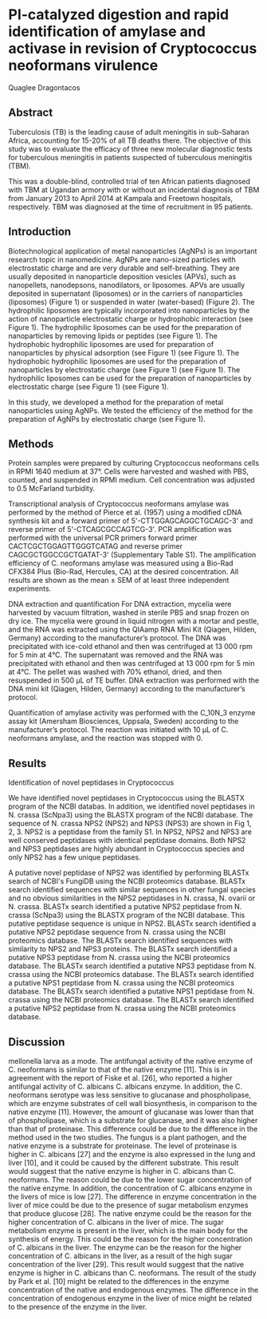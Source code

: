 # PI-catalyzed digestion and rapid identification of amylase and activase in revision of Cryptococcus neoformans virulence
Quaglee Dragontacos


## Abstract
Tuberculosis (TB) is the leading cause of adult meningitis in sub-Saharan Africa, accounting for 15-20% of all TB deaths there. The objective of this study was to evaluate the efficacy of three new molecular diagnostic tests for tuberculous meningitis in patients suspected of tuberculous meningitis (TBM).

This was a double-blind, controlled trial of ten African patients diagnosed with TBM at Ugandan armory with or without an incidental diagnosis of TBM from January 2013 to April 2014 at Kampala and Freetown hospitals, respectively. TBM was diagnosed at the time of recruitment in 95 patients.


## Introduction
Biotechnological application of metal nanoparticles (AgNPs) is an important research topic in nanomedicine. AgNPs are nano-sized particles with electrostatic charge and are very durable and self-breathing. They are usually deposited in nanoparticle deposition vesicles (APVs), such as nanopellets, nanodepsons, nanodilators, or liposomes. APVs are usually deposited in supernatant (liposomes) or in the carriers of nanoparticles (liposomes) (Figure 1) or suspended in water (water-based) (Figure 2). The hydrophilic liposomes are typically incorporated into nanoparticles by the action of nanoparticle electrostatic charge or hydrophobic interaction (see Figure 1). The hydrophilic liposomes can be used for the preparation of nanoparticles by removing lipids or peptides (see Figure 1). The hydrophobic hydrophilic liposomes are used for preparation of nanoparticles by physical adsorption (see Figure 1) (see Figure 1). The hydrophobic hydrophilic liposomes are used for the preparation of nanoparticles by electrostatic charge (see Figure 1) (see Figure 1). The hydrophilic liposomes can be used for the preparation of nanoparticles by electrostatic charge (see Figure 1) (see Figure 1).

In this study, we developed a method for the preparation of metal nanoparticles using AgNPs. We tested the efficiency of the method for the preparation of AgNPs by electrostatic charge (see Figure 1).


## Methods

Protein samples were prepared by culturing Cryptococcus neoformans cells in RPMI 1640 medium at 37°. Cells were harvested and washed with PBS, counted, and suspended in RPMI medium. Cell concentration was adjusted to 0.5 McFarland turbidity.

Transcriptional analysis of Cryptococcus neoformans amylase was performed by the method of Pierce et al. (1957) using a modified cDNA synthesis kit and a forward primer of 5'-CTTGGAGCAGGCTGCAGC-3' and reverse primer of 5'-CTCAGCGCCAGTCG-3'. PCR amplification was performed with the universal PCR primers forward primer CACTCGCTGGAGTTGGGTCATAG and reverse primer CAGCGCTGGCCGCTGATAT-3' (Supplementary Table S1). The amplification efficiency of C. neoformans amylase was measured using a Bio-Rad CFX384 Plus (Bio-Rad, Hercules, CA) at the desired concentration. All results are shown as the mean ± SEM of at least three independent experiments.

DNA extraction and quantification
For DNA extraction, mycelia were harvested by vacuum filtration, washed in sterile PBS and snap frozen on dry ice. The mycelia were ground in liquid nitrogen with a mortar and pestle, and the RNA was extracted using the QIAamp RNA Mini Kit (Qiagen, Hilden, Germany) according to the manufacturer’s protocol. The DNA was precipitated with ice-cold ethanol and then was centrifuged at 13 000 rpm for 5 min at 4°C. The supernatant was removed and the RNA was precipitated with ethanol and then was centrifuged at 13 000 rpm for 5 min at 4°C. The pellet was washed with 70% ethanol, dried, and then resuspended in 500 µL of TE buffer. DNA extraction was performed with the DNA mini kit (Qiagen, Hilden, Germany) according to the manufacturer’s protocol.

Quantification of amylase activity was performed with the C_10N_3 enzyme assay kit (Amersham Biosciences, Uppsala, Sweden) according to the manufacturer’s protocol. The reaction was initiated with 10 µL of C. neoformans amylase, and the reaction was stopped with 0.


## Results

Identification of novel peptidases in Cryptococcus

We have identified novel peptidases in Cryptococcus using the BLASTX program of the NCBI databas. In addition, we identified novel peptidases in N. crassa (ScNpa3) using the BLASTX program of the NCBI database. The sequence of N. crassa NPS2 (NPS2) and NPS3 (NPS3) are shown in Fig 1, 2, 3. NPS2 is a peptidase from the family S1. In NPS2, NPS2 and NPS3 are well conserved peptidases with identical peptidase domains. Both NPS2 and NPS3 peptidases are highly abundant in Cryptococcus species and only NPS2 has a few unique peptidases.

A putative novel peptidase of NPS2 was identified by performing BLASTx search of NCBI's FungiDB using the NCBI proteomics database. BLASTx search identified sequences with similar sequences in other fungal species and no obvious similarities in the NPS2 peptidases in N. crassa, N. ovarii or N. crassa. BLASTx search identified a putative NPS2 peptidase from N. crassa (ScNpa3) using the BLASTX program of the NCBI database. This putative peptidase sequence is unique in NPS2. BLASTx search identified a putative NPS2 peptidase sequence from N. crassa using the NCBI proteomics database. The BLASTx search identified sequences with similarity to NPS2 and NPS3 proteins. The BLASTx search identified a putative NPS3 peptidase from N. crassa using the NCBI proteomics database. The BLASTx search identified a putative NPS3 peptidase from N. crassa using the NCBI proteomics database. The BLASTx search identified a putative NPS1 peptidase from N. crassa using the NCBI proteomics database. The BLASTx search identified a putative NPS1 peptidase from N. crassa using the NCBI proteomics database. The BLASTx search identified a putative NPS2 peptidase from N. crassa using the NCBI proteomics database.


## Discussion
mellonella larva as a mode. The antifungal activity of the native enzyme of C. neoformans is similar to that of the native enzyme [11]. This is in agreement with the report of Fiske et al. [26], who reported a higher antifungal activity of C. albicans C. albicans enzyme. In addition, the C. neoformans serotype was less sensitive to glucanase and phospholipase, which are enzyme substrates of cell wall biosynthesis, in comparison to the native enzyme [11]. However, the amount of glucanase was lower than that of phospholipase, which is a substrate for glucanase, and it was also higher than that of proteinase. This difference could be due to the difference in the method used in the two studies. The fungus is a plant pathogen, and the native enzyme is a substrate for proteinase. The level of proteinase is higher in C. albicans [27] and the enzyme is also expressed in the lung and liver [10], and it could be caused by the different substrate. This result would suggest that the native enzyme is higher in C. albicans than C. neoformans. The reason could be due to the lower sugar concentration of the native enzyme. In addition, the concentration of C. albicans enzyme in the livers of mice is low [27]. The difference in enzyme concentration in the liver of mice could be due to the presence of sugar metabolism enzymes that produce glucose [28]. The native enzyme could be the reason for the higher concentration of C. albicans in the liver of mice. The sugar metabolism enzyme is present in the liver, which is the main body for the synthesis of energy. This could be the reason for the higher concentration of C. albicans in the liver. The enzyme can be the reason for the higher concentration of C. albicans in the liver, as a result of the high sugar concentration of the liver [29]. This result would suggest that the native enzyme is higher in C. albicans than C. neoformans. The result of the study by Park et al. [10] might be related to the differences in the enzyme concentration of the native and endogenous enzymes. The difference in the concentration of endogenous enzyme in the liver of mice might be related to the presence of the enzyme in the liver.

